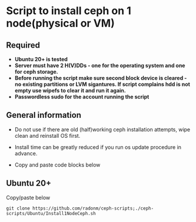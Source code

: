 # Script to install ceph on 1 node(physical or VM)
## Required
* **Ubuntu 20+ is tested**
* **Server must have 2 H(V)DDs - one for the operating system and one for ceph storage.**
* **Before running the script make sure second block device is cleared - no existing partitions or LVM sigantures. If script complains hdd is not empty use wipefs to clear it and run it again.**
* **Passwordless sudo for the account running the script**

## General information
* Do not use if there are old (half)working ceph installation attempts, wipe clean and reinstall OS first.
* Install time can be greatly reduced if you run os update procedure in advance.

* Copy and paste code blocks below


## Ubuntu 20+
Copy/paste below

```git clone https://github.com/radonm/ceph-scripts;./ceph-scripts/Ubuntu/Install1NodeCeph.sh```
